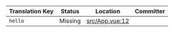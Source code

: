 | Translation Key | Status | Location | Committer |
|-----------------|--------|----------|-----------|
| `hello` | Missing | [src/App.vue:12](https://github.com/staging-gh-org/testRepo/blob/1ddd3c3f936c9e707e2de9aee9678d75c9906b2a/src/App.vue#L12) |  |
